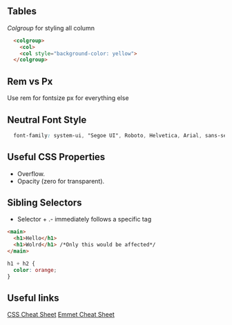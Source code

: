 ## Tables
*Colgroup* for styling all column
```html
  <colgroup>
    <col>
    <col style="background-color: yellow">
  </colgroup>
```
<thead> <tbody> <tfoot>
  
## Rem vs Px
Use rem for fontsize px for everything else
  
## Neutral Font Style
```css
  font-family: system-ui, "Segoe UI", Roboto, Helvetica, Arial, sans-serif, "Apple Color Emoji", "Segoe UI Emoji", "Segoe UI Symbol";
```
## Useful CSS Properties
- Overflow.
- Opacity (zero for transparent).
  
## Sibling Selectors
- Selector + .- immediately follows a specific tag 
```html
<main>
  <h1>Hello</h1>
  <h1>Wolrd</h1> /*Only this would be affected*/
</main>	
```
```css
h1 + h2 {
  color: orange;
}
```

  
  
## Useful links
[CSS Cheat Sheet](https://websitesetup.org/wp-content/uploads/2019/11/wsu-css-cheat-sheet-gdocs.pdf)
[Emmet Cheat Sheet](https://docs.emmet.io/cheat-sheet/)
